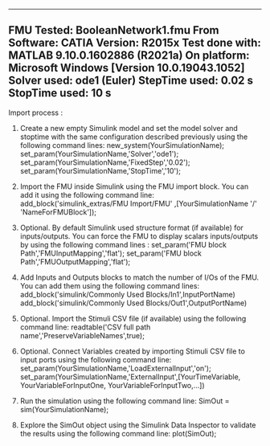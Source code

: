 -------------------------------------------------------------------------------------------------------
FMU Tested: BooleanNetwork1.fmu
From Software: CATIA Version: R2015x
Test done with: MATLAB 9.10.0.1602886 (R2021a)
On platform: Microsoft Windows [Version 10.0.19043.1052]
Solver used: ode1 (Euler)
StepTime used: 0.02 s
StopTime used: 10 s
-------------------------------------------------------------------------------------------------------

Import process : 

1) Create a new empty Simulink model and set the model solver and stoptime with the same configuration described previously using the following command lines:
   new_system(YourSimulationName);
   set_param(YourSimulationName,'Solver','ode1');
   set_param(YourSimulationName,'FixedStep','0.02');
   set_param(YourSimulationName,'StopTime','10');

2) Import the FMU inside Simulink using the FMU import block. You can add it using the following command line:
   add_block('simulink_extras/FMU Import/FMU' ,[YourSimulationName '/' 'NameForFMUBlock']);

3) Optional. By default Simulink used structure format (if available) for inputs/outputs. You can force the FMU to display scalars inputs/outputs by using the following command lines :
   set_param('FMU block Path','FMUInputMapping','flat');
   set_param('FMU block Path','FMUOutputMapping','flat');

4) Add Inputs and Outputs blocks to match the number of I/Os of the FMU. You can add them using the following command lines:
   add_block('simulink/Commonly Used Blocks/In1',InputPortName)
   add_block('simulink/Commonly Used Blocks/Out1',OutputPortName)

5) Optional. Import the Stimuli CSV file (if available) using the following command line:
   readtable('CSV full path name','PreserveVariableNames',true);

6) Optional. Connect Variables created by importing Stimuli CSV file to input ports using the following command line:
   set_param(YourSimulationName,'LoadExternalInput','on');
   set_param(YourSimulationName,'ExternalInput',[YourTimeVariable, YourVariableForInputOne, YourVariableForInputTwo,...])

7) Run the simulation using the following command line:
   SimOut = sim(YourSimulationName);

8) Explore the SimOut object using the Simulink Data Inspector to validate the results using the following command line:
   plot(SimOut);
